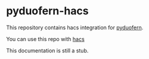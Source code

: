 pyduofern-hacs
==============

This repository contains hacs integration for [pyduofern](https://github.com/gluap/pyduofern).

You can use this repo with [hacs](https://hacs.xyz)

This documentation is still a stub.